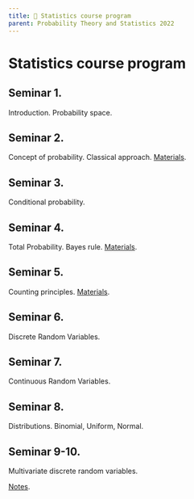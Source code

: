 ```yaml
---
title: 🚀 Statistics course program
parent: Probability Theory and Statistics 2022
---
```

# Statistics course program

## Seminar 1.

Introduction. Probability space.

## Seminar 2.

Concept of probability. Classical approach.
[Materials](./materials/probability_function.pdf).

## Seminar 3.

Conditional probability.

## Seminar 4.

Total Probability. Bayes rule.
[Materials](./materials/total_probability_bayes.pdf).

## Seminar 5. 

Counting principles.
[Materials](./materials/counting_principles.pdf).

## Seminar 6.

Discrete Random Variables.

## Seminar 7.

Continuous Random Variables.

## Seminar 8.

Distributions. Binomial, Uniform, Normal.

## Seminar 9-10.

Multivariate discrete random variables.

[Notes](./notes/multivariate_distribution_notes.pdf).

